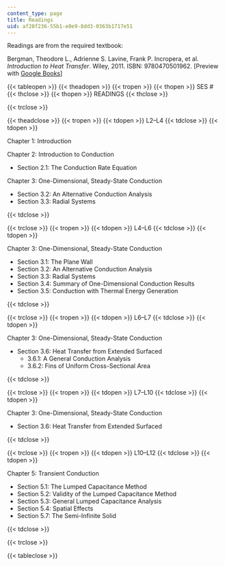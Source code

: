 ```yaml
---
content_type: page
title: Readings
uid: af28f236-55b1-e0e9-8dd3-0363b1717e51
---
```


Readings are from the required textbook:

Bergman, Theodore L., Adrienne S. Lavine, Frank P. Incropera, et al. _Introduction to Heat Transfer_. Wiley, 2011. ISBN: 9780470501962. \[Preview with [Google Books](http://books.google.com/books?id=YBaNaLurTD4C&pg=PAfrontcover)\]

{{< tableopen >}}
{{< theadopen >}}
{{< tropen >}}
{{< thopen >}}
SES #
{{< thclose >}}
{{< thopen >}}
READINGS
{{< thclose >}}

{{< trclose >}}

{{< theadclose >}}
{{< tropen >}}
{{< tdopen >}}
L2–L4
{{< tdclose >}}
{{< tdopen >}}


Chapter 1: Introduction

Chapter 2: Introduction to Conduction

*   Section 2.1: The Conduction Rate Equation

Chapter 3: One-Dimensional, Steady-State Conduction

*   Section 3.2: An Alternative Conduction Analysis
*   Section 3.3: Radial Systems


{{< tdclose >}}

{{< trclose >}}
{{< tropen >}}
{{< tdopen >}}
L4–L6
{{< tdclose >}}
{{< tdopen >}}


Chapter 3: One-Dimensional, Steady-State Conduction

*   Section 3.1: The Plane Wall
*   Section 3.2: An Alternative Conduction Analysis
*   Section 3.3: Radial Systems
*   Section 3.4: Summary of One-Dimensional Conduction Results
*   Section 3.5: Conduction with Thermal Energy Generation


{{< tdclose >}}

{{< trclose >}}
{{< tropen >}}
{{< tdopen >}}
L6–L7
{{< tdclose >}}
{{< tdopen >}}


Chapter 3: One-Dimensional, Steady-State Conduction

*   Section 3.6: Heat Transfer from Extended Surfaced
    *   3.6.1: A General Conduction Analysis
    *   3.6.2: Fins of Uniform Cross-Sectional Area


{{< tdclose >}}

{{< trclose >}}
{{< tropen >}}
{{< tdopen >}}
L7–L10
{{< tdclose >}}
{{< tdopen >}}


Chapter 3: One-Dimensional, Steady-State Conduction

*   Section 3.6: Heat Transfer from Extended Surfaced


{{< tdclose >}}

{{< trclose >}}
{{< tropen >}}
{{< tdopen >}}
L10–L12
{{< tdclose >}}
{{< tdopen >}}


Chapter 5: Transient Conduction

*   Section 5.1: The Lumped Capacitance Method
*   Section 5.2: Validity of the Lumped Capacitance Method
*   Section 5.3: General Lumped Capacitance Analysis
*   Section 5.4: Spatial Effects
*   Section 5.7: The Semi-Infinite Solid


{{< tdclose >}}

{{< trclose >}}

{{< tableclose >}}